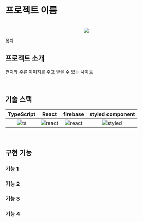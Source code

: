 # 프로젝트 이름

<p align="center">
  <br>
  <img src="./src/assets/main/main_text.png">
  <br>
</p>

목차

## 프로젝트 소개

<p align="justify">
편지와 주류 이미지를 주고 받을 수 있는 사이트
</p>


<br>

## 기술 스택

| TypeScript |   React   |  firebase |  styled component  |
| :--------: | :-------: | :------:  | :----------------: |
|   ![ts]    |  ![react] | ![react]  |      ![styled]     | 

<br>

## 구현 기능

### 기능 1

### 기능 2

### 기능 3

### 기능 4

<br>






<!-- Stack Icon Refernces -->


[ts]: /src/assets/stack/type.png
[react]: /src/assets/stack/react.png
[firebase]:/src/assets/stack/firebase.png
[styled]: /src/assets/stack/styled.png
